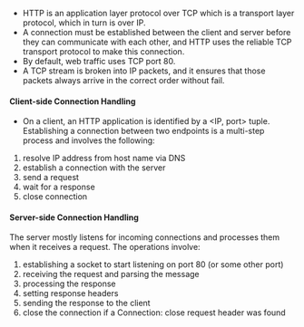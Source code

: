 - HTTP is an application layer protocol over TCP which is a transport layer protocol, which in turn is over IP.
- A connection must be established between the client and server before they can communicate with each other, and HTTP uses the reliable TCP transport protocol to make this connection.
- By default, web traffic uses TCP port 80. 
- A TCP stream is broken into IP packets, and it ensures that those packets always arrive in the correct order without fail. 


#### Client-side Connection Handling

- On a client, an HTTP application is identified by a <IP, port> tuple. Establishing a connection between two endpoints is a multi-step process and involves the following:

1. resolve IP address from host name via DNS
2. establish a connection with the server
3. send a request
4. wait for a response
5. close connection


#### Server-side Connection Handling

The server mostly listens for incoming connections and processes them when it receives a request. The operations involve:

1. establishing a socket to start listening on port 80 (or some other port)
2. receiving the request and parsing the message
3. processing the response
4. setting response headers
5. sending the response to the client
6. close the connection if a Connection: close request header was found



